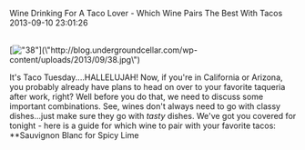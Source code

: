 Wine Drinking For A Taco Lover - Which Wine Pairs The Best With Tacos<br/>2013-09-10 23:01:26<br/>   

[![\"38\"](\"http://blog.undergroundcellar.com/wp-content/uploads/2013/09/38.jpg\")](\"http://blog.undergroundcellar.com/wp-content/uploads/2013/09/38.jpg\")

 It\'s Taco Tuesday....HALLELUJAH! Now, if you\'re in California or Arizona, you probably already have plans to head on over to your favorite taqueria after work, right? Well before you do that, we need to discuss some important combinations. See, wines don\'t always need to go with classy dishes...just make sure they go with *tasty* dishes. We\'ve got you covered for tonight - here is a guide for which wine to pair with your favorite tacos: **Sauvignon Blanc for Spicy Lime